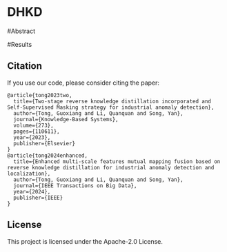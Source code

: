 # DHKD


#Abstract


#Results


## Citation
If you use our code, please consider citing the paper:
```
@article{tong2023two,
  title={Two-stage reverse knowledge distillation incorporated and Self-Supervised Masking strategy for industrial anomaly detection},
  author={Tong, Guoxiang and Li, Quanquan and Song, Yan},
  journal={Knowledge-Based Systems},
  volume={273},
  pages={110611},
  year={2023},
  publisher={Elsevier}
}
@article{tong2024enhanced,
  title={Enhanced multi-scale features mutual mapping fusion based on reverse knowledge distillation for industrial anomaly detection and localization},
  author={Tong, Guoxiang and Li, Quanquan and Song, Yan},
  journal={IEEE Transactions on Big Data},
  year={2024},
  publisher={IEEE}
}
```


## License

This project is licensed under the Apache-2.0 License.
